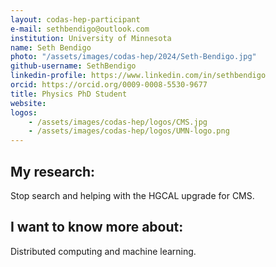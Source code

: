 ```yaml
---
layout: codas-hep-participant
e-mail: sethbendigo@outlook.com
institution: University of Minnesota
name: Seth Bendigo
photo: "/assets/images/codas-hep/2024/Seth-Bendigo.jpg"
github-username: SethBendigo
linkedin-profile: https://www.linkedin.com/in/sethbendigo
orcid: https://orcid.org/0009-0008-5530-9677
title: Physics PhD Student
website:
logos:
    - /assets/images/codas-hep/logos/CMS.jpg
    - /assets/images/codas-hep/logos/UMN-logo.png
---
```


## My research:
Stop search and helping with the HGCAL upgrade for CMS.

## I want to know more about:
Distributed computing and machine learning.
